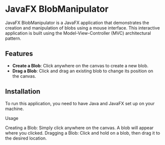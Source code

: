 # JavaFX BlobManipulator

JavaFX BlobManipulator is a JavaFX application that demonstrates the creation and manipulation of blobs using a mouse interface. This interactive application is built using the Model-View-Controller (MVC) architectural pattern.

## Features

- **Create a Blob**: Click anywhere on the canvas to create a new blob.
- **Drag a Blob**: Click and drag an existing blob to change its position on the canvas.

## Installation

To run this application, you need to have Java and JavaFX set up on your machine.

Usage

Creating a Blob: Simply click anywhere on the canvas. A blob will appear where you clicked.
Dragging a Blob: Click and hold on a blob, then drag it to the desired location.
